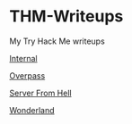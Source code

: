 # THM-Writeups
My Try Hack Me writeups

  [Internal](./internal.md)

  [Overpass](./overpass.md)

  [Server From Hell](./server_from_hell.md)

  [Wonderland](./wonderland.md)
